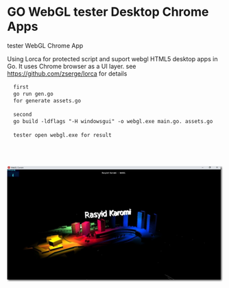 # GO WebGL tester Desktop Chrome Apps  

tester WebGL Chrome App

Using Lorca for protected script and suport webgl
HTML5 desktop apps in Go. It uses Chrome browser as a UI layer.
see https://github.com/zserge/lorca for details


      first
      go run gen.go 
      for generate assets.go 
      
      second 
      go build -ldflags "-H windowsgui" -o webgl.exe main.go. assets.go
      
      tester open webgl.exe for result


<div>
  <br><br><br>
 </div>

<div align="center" >
<img  src="https://raw.githubusercontent.com/rasyidkaromi/webgl/master/cast.jpg"  width="780px"  />
</div>
  
  
  <div>
  <br><br><br>
 </div>

